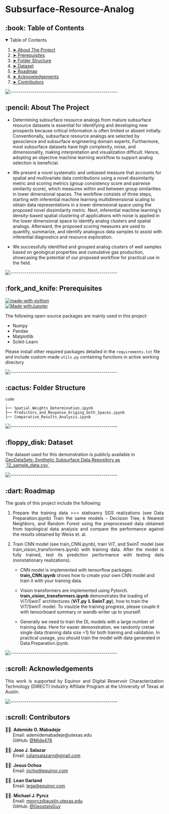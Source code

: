 # Subsurface-Resource-Analog

<!-- TABLE OF CONTENTS -->
<h2 id="table-of-contents"> :book: Table of Contents</h2>

<details open="open">
  <summary>Table of Contents</summary>
  <ol>
    <li><a href="#about-the-project"> ➤ About The Project</a></li>
    <li><a href="#prerequisites"> ➤ Prerequisites</a></li>
    <li><a href="#folder-structure"> ➤ Folder Structure</a></li>
    <li><a href="#dataset"> ➤ Dataset</a></li>
    <li><a href="#roadmap"> ➤ Roadmap</a></li>
    <li><a href="#acknowledgements"> ➤ Acknowledgements</a></li>
    <li><a href="#contributors"> ➤ Contributors</a></li>
  </ol>
</details>

![-----------------------------------------------------](https://raw.githubusercontent.com/andreasbm/readme/master/assets/lines/rainbow.png)

<!-- ABOUT THE PROJECT -->
<h2 id="about-the-project"> :pencil: About The Project</h2>

<p align="justify"> 
 
* Determining subsurface resource analogs from mature subsurface resource datasets is essential for identifying and developing new prospects because critical information is often limited or absent initially. Conventionally, subsurface resource analogs are selected by geoscience and subsurface engineering domain experts. Furthermore, most subsurface datasets have high complexity, noise, and dimensionality, making interpretation and visualization difficult. Hence, adopting an objective machine learning workflow to support analog selection is beneficial. 

* We present a novel systematic and unbiased measure that accounts for spatial and multivariate data contributions using a novel dissimilarity metric and scoring metrics (group consistency score and pairwise similarity score), which measures within and between group similarities in lower dimensional spaces. The workflow consists of three steps, starting with inferential machine learning multidimensional scaling to obtain data representations in a lower dimensional space using the proposed novel dissimilarity metric. Next, inferential machine learning's density-based spatial clustering of applications with noise is applied in the lower dimensional space to identify analog clusters and spatial analogs. Afterward, the proposed scoring measures are used to quantify, summarize, and identify analogous data samples to assist with inferential diagnostics and resource exploration.

* We successfully identified and grouped analog clusters of well samples based on geological properties and cumulative gas production, showcasing the potential of our proposed workflow for practical use in the field.
</p>

![-----------------------------------------------------](https://raw.githubusercontent.com/andreasbm/readme/master/assets/lines/rainbow.png)

<!-- PREREQUISITES -->
<h2 id="prerequisites"> :fork_and_knife: Prerequisites</h2>

[![made-with-python](https://img.shields.io/badge/Made%20with-Python-1f425f.svg)](https://www.python.org/) <br>
[![Made withJupyter](https://img.shields.io/badge/Made%20with-Jupyter-orange?style=for-the-badge&logo=Jupyter)](https://jupyter.org/try) <br>

<!--This project is written in Python programming language. <br>-->
The following open-source packages are mainly used in this project:
* Numpy
* Pandas
* Matplotlib
* Scikit-Learn

Please install other required packages detailed in the `requirements.txt` file and include custom-made `utils.py` containing functions in active working directory

![-----------------------------------------------------](https://raw.githubusercontent.com/andreasbm/readme/master/assets/lines/rainbow.png)

<!-- :paw_prints:-->
<!-- FOLDER STRUCTURE -->
<h2 id="folder-structure"> :cactus: Folder Structure</h2>

    code
    .
    ├── Spatial_Weights_Determination.ipynb
    ├── Predictors_and_Response_Kriging_both_Spaces.ipynb
    ├── Comparative_Results_Analysis.ipynb  


![-----------------------------------------------------](https://raw.githubusercontent.com/andreasbm/readme/master/assets/lines/rainbow.png)
<!-- DATASET -->
<h2 id="dataset"> :floppy_disk: Dataset</h2>
<p> 
  The dataset used for this demonstration is publicly available in <a href="[https://github.com/GeostatsGuy](https://github.com/GeostatsGuy/GeoDataSets/blob/master/)"> GeoDataSets: Synthetic Subsurface Data Repository as `12_sample_data.csv` </a> 
  
</p>

![-----------------------------------------------------](https://raw.githubusercontent.com/andreasbm/readme/master/assets/lines/rainbow.png)

<!-- ROADMAP -->
<h2 id="roadmap"> :dart: Roadmap</h2>

<p align="justify"> 
  The goals of this project include the following:
<ol>
  <li>
    <p align="justify"> 
      Prepare the training data >>> statioanry SGS realizations (see Data Preparation.ipynb)
      Train the same models - Decision Tree, k Nearest Neighbors, and Random Forest using the preprocessed data obtained from topological data analysis and compare the
      performance against the results obtained by Weiss et. al.
    </p>
  </li>
  <li>
    <p align="justify"> 
      Train CNN model (see train_CNN.ipynb), train ViT, and SwinT model (see train_vision_transformers.ipynb) with training data. After the model is fully trained, test its prediction performance with testing data (nonstationary realizations).
    </p>
  </li>
<p align="justify">  
  
* CNN model is implemented with tensorflow packages. <b>train_CNN.ipynb</b> shows how to create your own CNN model and train it with your training data. 
      
* Vision transformers are implemented using Pytorch. <b>train_vision_transformers.ipynb</b> demonstrates the loading of ViT/SwinT architectures (<b>ViT.py</b> & <b>SwinT.py</b>), how to train the ViT/SwinT model. To visulzie the training progress, please couple it with tensorboard summary or wandb writer up to yourself.  
      
* Generally we need to train the DL models with a large number of training data. Here for easier demonstration, we randomly cretae single data (training data size =1) for both training and validation. In practical useage, you should train the model with data generated in Data Preparation.ipynb.
</p>
</ol>
</p>

![-----------------------------------------------------](https://raw.githubusercontent.com/andreasbm/readme/master/assets/lines/rainbow.png)

<!-- ACKNOWLEDGEMENTS -->
<h2 id="acknowledgements"> :scroll: Acknowledgements</h2>
<p align="justify"> 
This work is supported by Equinor and Digital Reservoir Characterization Technology (DIRECT) Industry Affiliate Program at the University of Texas at Austin.
</p>


![-----------------------------------------------------](https://raw.githubusercontent.com/andreasbm/readme/master/assets/lines/rainbow.png)

<!-- CONTRIBUTORS -->
<h2 id="contributors"> :scroll: Contributors</h2>

<p>  
  👩‍🎓: <b>Ademide O. Mabadeje</b> <br>
  &nbsp;&nbsp;&nbsp;&nbsp;&nbsp; Email: <a>ademidemabadeje@utexas.edu</a> <br>
  &nbsp;&nbsp;&nbsp;&nbsp;&nbsp; GitHub: <a href="https://github.com/Mide478">@Mide478</a> <br>
  
  👨‍💻: <b>Jose J. Salazar</b> <br>
  &nbsp;&nbsp;&nbsp;&nbsp;&nbsp; Email: <a>juliansalazarn@gmail.com</a> <br>
  
  👨‍💻: <b>Jesus Ochoa</b> <br>
  &nbsp;&nbsp;&nbsp;&nbsp;&nbsp; Email: <a>jocho@equinor.com</a> <br>

  👩‍🏫: <b>Lean Garland</b> <br>
  &nbsp;&nbsp;&nbsp;&nbsp;&nbsp; Email: <a>lega@equinor.com</a> <br>

  👨‍🏫: <b>Michael J. Pyrcz</b> <br>
  &nbsp;&nbsp;&nbsp;&nbsp;&nbsp; Email: <a>mpyrcz@austin.utexas.edu</a> <br>
  &nbsp;&nbsp;&nbsp;&nbsp;&nbsp; GitHub: <a href="https://github.com/GeostatsGuy">@GeostatsGuy</a> <br>
</p>
<br>

